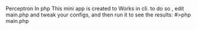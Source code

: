 Perceptron In php
This mini app is created to Works in cli.
to do so , edit main.php and tweak your configs, and then run it to see the results:
#>php main.php
